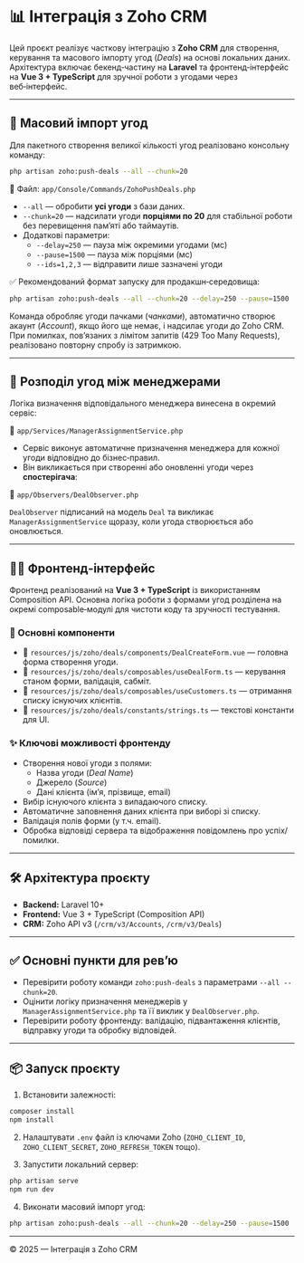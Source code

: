 
# 📊 Інтеграція з Zoho CRM

Цей проєкт реалізує часткову інтеграцію з **Zoho CRM** для створення, керування та масового імпорту угод (*Deals*) на основі локальних даних. Архітектура включає бекенд‑частину на **Laravel** та фронтенд‑інтерфейс на **Vue 3 + TypeScript** для зручної роботи з угодами через веб‑інтерфейс.

---

## 🚀 Масовий імпорт угод

Для пакетного створення великої кількості угод реалізовано консольну команду:

```bash
php artisan zoho:push-deals --all --chunk=20
```

📁 Файл: `app/Console/Commands/ZohoPushDeals.php`

- `--all` — обробити **усі угоди** з бази даних.  
- `--chunk=20` — надсилати угоди **порціями по 20** для стабільної роботи без перевищення памʼяті або таймаутів.  
- Додаткові параметри:
  - `--delay=250` — пауза між окремими угодами (мс)
  - `--pause=1500` — пауза між порціями (мс)
  - `--ids=1,2,3` — відправити лише зазначені угоди

✅ Рекомендований формат запуску для продакшн‑середовища:

```bash
php artisan zoho:push-deals --all --chunk=20 --delay=250 --pause=1500
```

Команда обробляє угоди пачками (*чанками*), автоматично створює акаунт (*Account*), якщо його ще немає, і надсилає угоди до Zoho CRM. При помилках, повʼязаних з лімітом запитів (429 Too Many Requests), реалізовано повторну спробу із затримкою.

---

## 👥 Розподіл угод між менеджерами

Логіка визначення відповідального менеджера винесена в окремий сервіс:

📁 `app/Services/ManagerAssignmentService.php`

- Сервіс виконує автоматичне призначення менеджера для кожної угоди відповідно до бізнес‑правил.  
- Він викликається при створенні або оновленні угоди через **спостерігача**:

📁 `app/Observers/DealObserver.php`

`DealObserver` підписаний на модель `Deal` та викликає `ManagerAssignmentService` щоразу, коли угода створюється або оновлюється.

---

## 🧑‍💻 Фронтенд‑інтерфейс

Фронтенд реалізований на **Vue 3 + TypeScript** із використанням Composition API. Основна логіка роботи з формами угод розділена на окремі composable‑модулі для чистоти коду та зручності тестування.

### 🔧 Основні компоненти

- 📁 `resources/js/zoho/deals/components/DealCreateForm.vue` — головна форма створення угоди.  
- 📁 `resources/js/zoho/deals/composables/useDealForm.ts` — керування станом форми, валідація, сабміт.  
- 📁 `resources/js/zoho/deals/composables/useCustomers.ts` — отримання списку існуючих клієнтів.  
- 📁 `resources/js/zoho/deals/constants/strings.ts` — текстові константи для UI.

### ✨ Ключові можливості фронтенду

- Створення нової угоди з полями:
  - Назва угоди (*Deal Name*)
  - Джерело (*Source*)
  - Дані клієнта (імʼя, прізвище, email)
- Вибір існуючого клієнта з випадаючого списку.
- Автоматичне заповнення даних клієнта при виборі зі списку.
- Валідація полів форми (у т.ч. email).
- Обробка відповіді сервера та відображення повідомлень про успіх/помилки.

---

## 🛠️ Архітектура проєкту

- **Backend:** Laravel 10+  
- **Frontend:** Vue 3 + TypeScript (Composition API)  
- **CRM:** Zoho API v3 (`/crm/v3/Accounts`, `/crm/v3/Deals`)

---

## ✅ Основні пункти для ревʼю

- Перевірити роботу команди `zoho:push-deals` з параметрами `--all --chunk=20`.  
- Оцінити логіку призначення менеджерів у `ManagerAssignmentService.php` та її виклик у `DealObserver.php`.  
- Перевірити роботу фронтенду: валідацію, підвантаження клієнтів, відправку угоди та обробку відповідей.

---

## 📦 Запуск проєкту

1. Встановити залежності:

```bash
composer install
npm install
```

2. Налаштувати `.env` файл із ключами Zoho (`ZOHO_CLIENT_ID`, `ZOHO_CLIENT_SECRET`, `ZOHO_REFRESH_TOKEN` тощо).

3. Запустити локальний сервер:

```bash
php artisan serve
npm run dev
```

4. Виконати масовий імпорт угод:

```bash
php artisan zoho:push-deals --all --chunk=20 --delay=250 --pause=1500
```

---

© 2025 — Інтеграція з Zoho CRM
